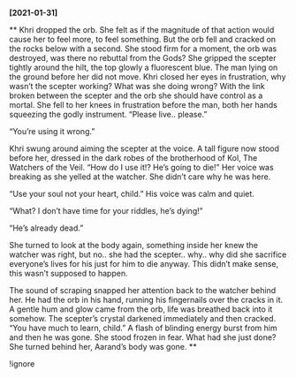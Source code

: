 **[2021-01-31]**

**
Khri dropped the orb. She felt as if the magnitude of that action would cause her to feel more, to feel something. But the orb fell and cracked on the rocks below with a second. She stood firm for a moment, the orb was destroyed, was there no rebuttal from the Gods? She gripped the scepter tightly around the hilt, the top glowly a fluorescent blue. The man lying on the ground before her did not move. Khri closed her eyes in frustration, why wasn’t the scepter working? What was she doing wrong? With the link broken between the scepter and the orb she should have control as a mortal. She fell to her knees in frustration before the man, both her hands squeezing the godly instrument. 
“Please live.. please.”

“You’re using it wrong.” 

Khri swung around aiming the scepter at the voice. A tall figure now stood before her, dressed in the dark robes of the brotherhood of Kol, The Watchers of the Veil. “How do I use it!? He’s going to die!” Her voice was breaking as she yelled at the watcher. She didn’t care why he was here. 

“Use your soul not your heart, child.” His voice was calm and quiet. 

“What? I don’t have time for your riddles, he’s dying!”

“He’s already dead.” 

She turned to look at the body again, something inside her knew the watcher was right, but no.. she had the scepter.. why.. why did she sacrifice everyone’s lives for his just for him to die anyway. This didn’t make sense, this wasn’t supposed to happen. 

The sound of scraping snapped her attention back to the watcher behind her. He had the orb in his hand, running his fingernails over the cracks in it. A gentle hum and glow came from the orb, life was breathed back into it somehow. The scepter’s crystal darkened immediately and then cracked. “You have much to learn, child.” A flash of blinding energy burst from him and then he was gone. She stood frozen in fear. What had she just done? She turned behind her, Aarand’s body was gone. 
**

!ignore